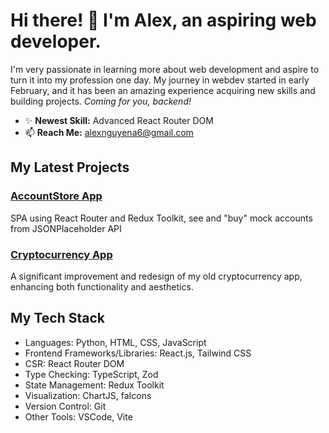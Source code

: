 # Hi there! 👋 I'm Alex, an aspiring web developer.

I'm very passionate in learning more about web development and aspire to turn it into my profession one day. My journey in webdev started in early February, and it has been an amazing experience acquiring new skills and building projects. *Coming for you, backend!*

<!-- - 🌱 **Currently Learning:** Advanced React Router DOM -->
- ✨ **Newest Skill:** Advanced React Router DOM
- 📫 **Reach Me:** alexnguyena6@gmail.com

## My Latest Projects
### [AccountStore App](https://github.com/vempr/rrd-account-app)
SPA using React Router and Redux Toolkit, see and "buy" mock accounts from JSONPlaceholder API
### [Cryptocurrency App](https://github.com/vempr/crypto-app)
A significant improvement and redesign of my old cryptocurrency app, enhancing both functionality and aesthetics.

## My Tech Stack
- Languages: Python, HTML, CSS, JavaScript
- Frontend Frameworks/Libraries: React.js, Tailwind CSS
- CSR: React Router DOM
- Type Checking: TypeScript, Zod
- State Management: Redux Toolkit
- Visualization: ChartJS, faIcons
- Version Control: Git
- Other Tools: VSCode, Vite
